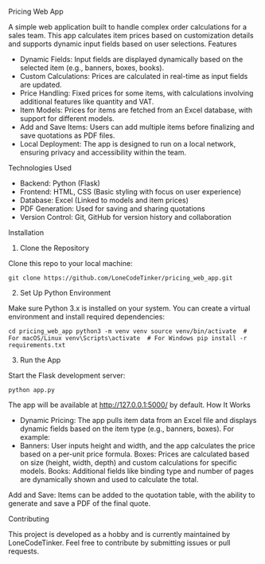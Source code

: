 Pricing Web App

A simple web application built to handle complex order calculations for a sales team. This app calculates item prices based on customization details and supports dynamic input fields based on user selections.
Features

- Dynamic Fields: Input fields are displayed dynamically based on the selected item (e.g., banners, boxes, books).
- Custom Calculations: Prices are calculated in real-time as input fields are updated.
- Price Handling: Fixed prices for some items, with calculations involving additional features like quantity and VAT.
- Item Models: Prices for items are fetched from an Excel database, with support for different models.
- Add and Save Items: Users can add multiple items before finalizing and save quotations as PDF files.
- Local Deployment: The app is designed to run on a local network, ensuring privacy and accessibility within the team.

Technologies Used

- Backend: Python (Flask)
- Frontend: HTML, CSS (Basic styling with focus on user experience)
- Database: Excel (Linked to models and item prices)
- PDF Generation: Used for saving and sharing quotations
- Version Control: Git, GitHub for version history and collaboration

Installation
1. Clone the Repository

Clone this repo to your local machine:

`git clone https://github.com/LoneCodeTinker/pricing_web_app.git`

2. Set Up Python Environment

Make sure Python 3.x is installed on your system. You can create a virtual environment and install required dependencies:

`
cd pricing_web_app
python3 -m venv venv
source venv/bin/activate  # For macOS/Linux
venv\Scripts\activate  # For Windows
pip install -r requirements.txt
`

3. Run the App

Start the Flask development server:

`python app.py`

The app will be available at http://127.0.0.1:5000/ by default.
How It Works

* Dynamic Pricing: The app pulls item data from an Excel file and displays dynamic fields based on the item type (e.g., banners, boxes). For example:
* Banners: User inputs height and width, and the app calculates the price based on a per-unit price formula.
Boxes: Prices are calculated based on size (height, width, depth) and custom calculations for specific models.
Books: Additional fields like binding type and number of pages are dynamically shown and used to calculate the total.

Add and Save: Items can be added to the quotation table, with the ability to generate and save a PDF of the final quote.

Contributing

This project is developed as a hobby and is currently maintained by LoneCodeTinker. Feel free to contribute by submitting issues or pull requests.